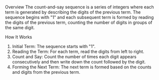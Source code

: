 Overview
The count-and-say sequence is a series of integers where each term is generated by describing the digits of the previous term. The sequence begins with "1" and each subsequent term is formed by reading the digits of the previous term, counting the number of digits in groups of the same digit.

How It Works
1. Initial Term: The sequence starts with "1".
2. Reading the Term: For each term, read the digits from left to right.
3. Count and Say: Count the number of times each digit appears consecutively and then write down the count followed by the digit.
4. Forming the Next Term: The next term is formed based on the counts and digits from the previous term.